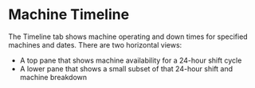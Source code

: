 # Machine Timeline
 
  The Timeline tab shows machine operating and down times for specified machines and dates. There are two horizontal views: 
  
  * A top pane that shows machine availability for a 24-hour shift cycle 
  * A lower pane that shows a small subset of that 24-hour shift and machine breakdown